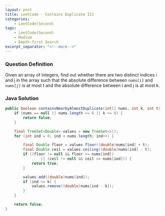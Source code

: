 ```yaml
---
layout: post
title: LeetCode - Contains Duplicate III
categories:
    - LeetCode(Second)
tags:
    - LeetCode(Second)
    - Medium
    - Depth-first Search
excerpt_separator: "<!--more-->"
---
```


### Question Definition
Given an array of integers, find out whether there are two distinct indices i and j in the array such that the absolute difference between `nums[i]` and `nums[j]` is at most t and the absolute difference between i and j is at most k.
### Java Solution
```java
public boolean containsNearbyAlmostDuplicate(int[] nums, int k, int t) {
    if (nums == null || nums.length == 0 || k <= 0) {
        return false;
    }

    final TreeSet<Double> values = new TreeSet<>();
    for (int ind = 0; ind < nums.length; ind++) {

        final Double floor = values.floor((double)nums[ind] + t);
        final Double ceil = values.ceiling((double)nums[ind] - t);
        if ((floor != null && floor >= nums[ind])
                || (ceil != null && ceil <= nums[ind])) {
            return true;
        }

        values.add((double)nums[ind]);
        if (ind >= k) {
            values.remove((double)nums[ind - k]);
        }
    }

    return false;
}
```